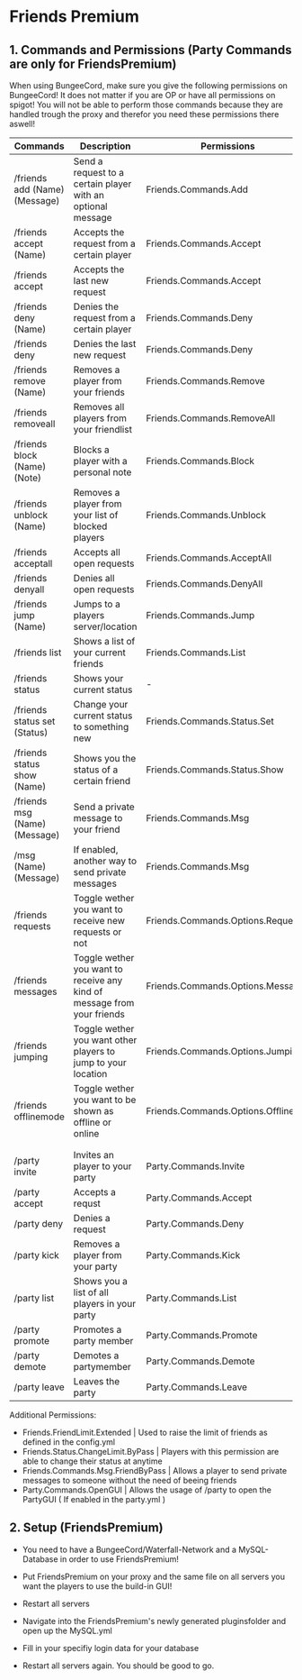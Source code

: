 # Friends Premium

## 1. Commands and Permissions (Party Commands are only for FriendsPremium)

When using BungeeCord, make sure you give the following permissions on BungeeCord!
It does not matter if you are OP or have all permissions on spigot! You will not be able to perform those commands because they are handled trough the proxy and therefor you need these permissions there aswell!

| Commands | Description | Permissions |
| --- | --- | --- |
| /friends add (Name) (Message) | Send a request to a certain player with an optional message | Friends.Commands.Add |
| /friends accept (Name) | Accepts the request from a certain player | Friends.Commands.Accept |
| /friends accept | Accepts the last new request | Friends.Commands.Accept |
| /friends deny (Name) | Denies the request from a certain player | Friends.Commands.Deny |
| /friends deny | Denies the last new request | Friends.Commands.Deny |
| /friends remove (Name) | Removes a player from your friends | Friends.Commands.Remove |
| /friends removeall | Removes all players from your friendlist | Friends.Commands.RemoveAll |
| /friends block (Name) (Note) | Blocks a player with a personal note | Friends.Commands.Block |
| /friends unblock (Name) | Removes a player from your list of blocked players | Friends.Commands.Unblock |
| /friends acceptall | Accepts all open requests | Friends.Commands.AcceptAll |
| /friends denyall | Denies all open requests | Friends.Commands.DenyAll |
| /friends jump (Name) | Jumps to a players server/location | Friends.Commands.Jump
| /friends list | Shows a list of your current friends | Friends.Commands.List |
| /friends status | Shows your current status | - |
| /friends status set (Status) | Change your current status to something new | Friends.Commands.Status.Set |
| /friends status show (Name) | Shows you the status of a certain friend | Friends.Commands.Status.Show |
| /friends msg (Name) (Message) | Send a private message to your friend | Friends.Commands.Msg |
| /msg (Name) (Message) | If enabled, another way to send private messages | Friends.Commands.Msg |
| /friends requests | Toggle wether you want to receive new requests or not | Friends.Commands.Options.Requests |
| /friends messages | Toggle wether you want to receive any kind of message from your friends | Friends.Commands.Options.Messages |
| /friends jumping | Toggle wether you want other players to jump to your location | Friends.Commands.Options.Jumping |
| /friends offlinemode | Toggle wether you want to be shown as offline or online | Friends.Commands.Options.Offline |
||||
||||
| /party invite <Name> | Invites an player to your party | Party.Commands.Invite |
| /party accept <Name> | Accepts a requst | Party.Commands.Accept |
| /party deny <Name> | Denies a request | Party.Commands.Deny |
| /party kick <Name> | Removes a player from your party | Party.Commands.Kick |
| /party list | Shows you a list of all players in your party | Party.Commands.List |
| /party promote <Name> | Promotes a party member | Party.Commands.Promote |
| /party demote <Name> | Demotes a partymember | Party.Commands.Demote |
| /party leave | Leaves the party | Party.Commands.Leave |

Additional Permissions:
- Friends.FriendLimit.Extended | Used to raise the limit of friends as defined in the config.yml
- Friends.Status.ChangeLimit.ByPass | Players with this permission are able to change their status at anytime
- Friends.Commands.Msg.FriendByPass | Allows a player to send private messages to someone without the need of beeing friends
- Party.Commands.OpenGUI | Allows the usage of /party to open the PartyGUI ( If enabled in the party.yml )


## 2. Setup (FriendsPremium)

- You need to have a BungeeCord/Waterfall-Network and a MySQL-Database in order to use FriendsPremium!

- Put FriendsPremium on your proxy and the same file on all servers you want the players to use the build-in GUI!
- Restart all servers
- Navigate into the FriendsPremium's newly generated pluginsfolder and open up the MySQL.yml
- Fill in your specifiy login data for your database
- Restart all servers again. You should be good to go.


